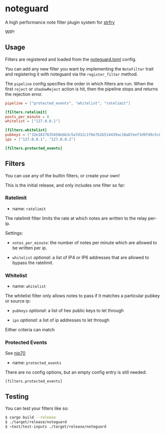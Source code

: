 
# noteguard

A high performance note filter plugin system for [strfry]

WIP!

## Usage

Filters are registered and loaded from the [noteguard.toml](noteguard.toml) config.

You can add any new filter you want by implementing the `NoteFilter` trait and registering it with noteguard via the `register_filter` method.

The `pipeline` config specifies the order in which filters are run. When the first `reject` or `shadowReject` action is hit, then the pipeline stops and returns the rejection error.

```toml
pipeline = ["protected_events", "whitelist", "ratelimit"]

[filters.ratelimit]
posts_per_minute = 8
whitelist = ["127.0.0.1"]

[filters.whitelist]
pubkeys = ["32e1827635450ebb3c5a7d12c1f8e7b2b514439ac10a67eef3d9fd9c5c68e245"]
ips = ["127.0.0.1", "127.0.0.2"]

[filters.protected_events]
```

## Filters

You can use any of the builtin filters, or create your own!

This is the initial release, and only includes one filter so far:

### Ratelimit

* name: `ratelimit`

The ratelimit filter limits the rate at which notes are written to the relay per-ip.

Settings:

- `notes_per_minute`: the number of notes per minute which are allowed to be written per ip.

- `whitelist` *optional*: a list of IP4 or IP6 addresses that are allowed to bypass the ratelimit.

### Whitelist

* name: `whitelist`

The whitelist filter only allows notes to pass if it matches a particular pubkey or source ip:

- `pubkeys` *optional*: a list of hex public keys to let through

- `ips` *optional*: a list of ip addresses to let through

Either criteria can match

### Protected Events

See [nip70]

* name: `protected_events`

There are no config options, but an empty config entry is still needed:

`[filters.protected_events]`

## Testing

You can test your filters like so:

```sh
$ cargo build --release
$ ./target/release/noteguard
$ <test/test-inputs ./target/release/noteguard
```

[strfry]: https://github.com/hoytech/strfry
[nip70]: https://github.com/nostr-protocol/nips/blob/protected-events-tag/70.md
